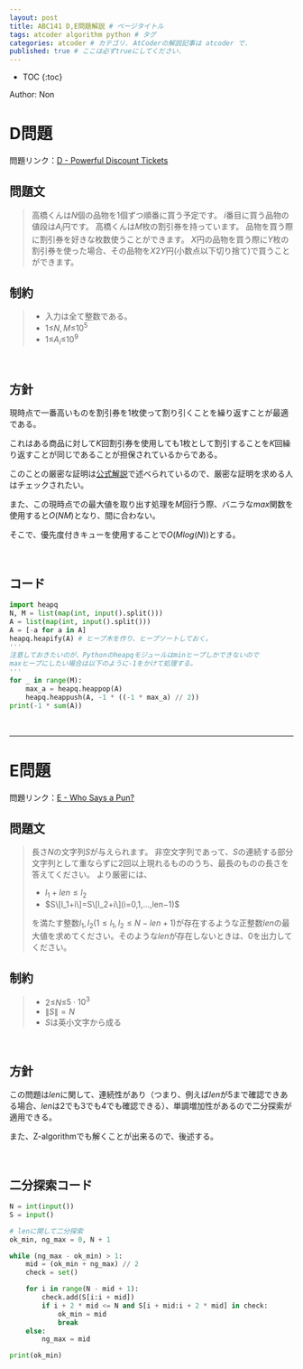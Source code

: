 ```yaml
---
layout: post
title: ABC141 D,E問題解説 # ページタイトル
tags: atcoder algorithm python # タグ
categories: atcoder # カテゴリ. AtCoderの解説記事は atcoder で.
published: true # ここは必ずtrueにしてください.
---
```



* TOC
{:toc}

Author: Non <!-- 自分の名前 -->

<!-- ↓↓↓↓↓ 記事内容 ↓↓↓↓↓ -->
# D問題

問題リンク：<a href="https://atcoder.jp/contests/abc141/tasks/abc141_d" target="_blank">D - Powerful Discount Tickets</a>

## 問題文

> 高橋くんは$N$個の品物を$1$個ずつ順番に買う予定です。
> $i$番目に買う品物の値段は$A_i$円です。
> 高橋くんは$M$枚の割引券を持っています。
> 品物を買う際に割引券を好きな枚数使うことができます。
> $X$円の品物を買う際に$Y$枚の割引券を使った場合、その品物を$X2Y$円$($小数点以下切り捨て$)$で買うことができます。

## 制約

> - 入力は全て整数である。
> - $1$≤$N,M$≤$10^5$
> - $1$≤$A_i$≤$10^9$

<br>

## 方針

現時点で一番高いものを割引券を1枚使って割り引くことを繰り返すことが最適である。

これはある商品に対して$K$回割引券を使用しても1枚として割引することを$K$回繰り返すことが同じであることが担保されているからである。

このことの厳密な証明は<a href="https://img.atcoder.jp/abc141/editorial.pdf" target="_blank">公式解説</a>で述べられているので、厳密な証明を求める人はチェックされたい。

また、この現時点での最大値を取り出す処理を$M$回行う際、バニラな$max$関数を使用すると$O(NM)$となり、間に合わない。

そこで、優先度付きキューを使用することで$O(M log(N))$とする。

<br>

## コード

```python
import heapq
N, M = list(map(int, input().split()))
A = list(map(int, input().split()))
A = [-a for a in A]
heapq.heapify(A) # ヒープ木を作り、ヒープソートしておく。
'''
注意しておきたいのが、Pythonのheapqモジュールはminヒープしかできないので
maxヒープにしたい場合は以下のように-1をかけて処理する。
'''
for _ in range(M):
    max_a = heapq.heappop(A)
    heapq.heappush(A, -1 * ((-1 * max_a) // 2))
print(-1 * sum(A))
```

<br>

---

# E問題

問題リンク：<a href="https://atcoder.jp/contests/abc141/tasks/abc141_e" target="_blank">E - Who Says a Pun?</a>

## 問題文

> 長さ$N$の文字列$S$が与えられます。
> 非空文字列であって、$S$の連続する部分文字列として重ならずに$2$回以上現れるもののうち、最長のものの長さを答えてください。
> より厳密には、
> - $l_1+len≤l_2$
> - $S\[l_1+i\]=S\[l_2+i\](i=0,1,...,len−1)$
> 
> を満たす整数$l_1,l_2(1≤l_1,l_2≤N−len+1)$が存在するような正整数$len$の最大値を求めてください。そのような$len$が存在しないときは、$0$を出力してください。

## 制約

> - $2$≤$N$≤$5\cdot10^3$
> - $\|S\|=N$
> - $S$は英小文字から成る

<br>

## 方針

この問題は$len$に関して、連続性があり（つまり、例えば$len$が5まで確認できある場合、$len$は2でも3でも4でも確認できる）、単調増加性があるので二分探索が適用できる。

また、Z-algorithmでも解くことが出来るので、後述する。

<br>

## 二分探索コード

```python
N = int(input())
S = input()

# lenに関して二分探索
ok_min, ng_max = 0, N + 1

while (ng_max - ok_min) > 1:
    mid = (ok_min + ng_max) // 2
    check = set()

    for i in range(N - mid + 1):
        check.add(S[i:i + mid])
        if i + 2 * mid <= N and S[i + mid:i + 2 * mid] in check:
            ok_min = mid
            break
    else:
        ng_max = mid

print(ok_min)
```







[foobarpiyopiyo]:{{"/foo/bar/piyo/piyo"|prepend:site.url}}

